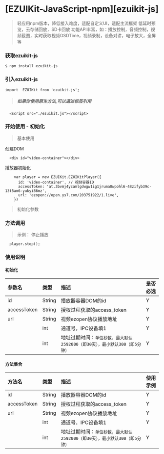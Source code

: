 #  [EZUIKit-JavaScript-npm][ezuikit-js]
>轻应用npm版本，降低接入难度，适配自定义UI，适配主流框架
> 低延时预览，云存储回放，SD卡回放
> 功能API丰富，如：播放控制，音频控制，视频截图，实时获取视频OSDTime，视频录制，设备对讲，电子放大，全屏等


### 获取ezuikit-js

```
$ npm install ezuikit-js
```
### 引入ezuikit-js

```
import  EZUIKit from 'ezuikit-js';
```

>##### 如果你使用原生方法,可以通过标签引用
```
  <script src="./ezuikit.js"></script>
```

### 开始使用 - 初始化
>基本使用

创建DOM

```
  <div id="video-container"></div>
```

播放器初始化

```
    var player = new EZUIKit.EZUIKitPlayer({
      id: 'video-container', // 视频容器ID
      accessToken: 'at.3bvmj4ycamlgdwgw1ig1jruma0wpohl6-48zifyb39c-13t5am6-yukyi86mz',
      url: 'ezopen://open.ys7.com/203751922/1.live',
    })
```
>初始化参数

### 方法调用
> 示例： 停止播放

```
  player.stop();
```

### 使用说明
#### 初始化

|参数名|类型|描述|是否必选|
|:--|:--|:--|:--|
|id|	String| 播放器容器DOM的id|	Y|
|accessToken|	String|	授权过程获取的access_token|	Y|
|url	|String|	视频ezopen协议播放地址	|Y|
||	int	|通道号，IPC设备填1	|Y|
| |int	|地址过期时间：`单位秒数，最大默认2592000（即30天），最小默认300（即5分钟）`	|Y|

#### 方法集合

|方法名|类型|描述|使用示例|
|:--|:--|:--|:--|
|id|	String| 播放器容器DOM的id|	Y|
|accessToken|	String|	授权过程获取的access_token|	Y|
|url	|String|	视频ezopen协议播放地址	|Y|
||	int	|通道号，IPC设备填1	|Y|
| |int	|地址过期时间：`单位秒数，最大默认2592000（即30天），最小默认300（即5分钟）`	|Y|